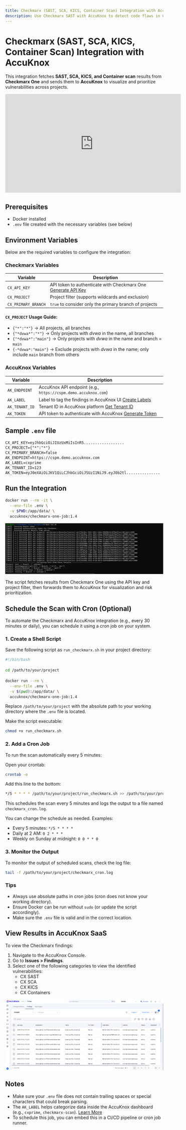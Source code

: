 ```yaml
---
title: Checkmarx (SAST, SCA, KICS, Container Scan) Integration with AccuKnox
description: Use Checkmarx SAST with AccuKnox to detect code flaws in CI/CD pipelines and enrich results with metadata for analysis.
---
```


# Checkmarx (SAST, SCA, KICS, Container Scan) Integration with AccuKnox

This integration fetches **SAST, SCA, KICS, and Container scan** results from **Checkmarx One** and sends them to **AccuKnox** to visualize and prioritize vulnerabilities across projects.

<iframe width="560" height="315" src="https://www.youtube.com/embed/La6wMQ7U23s" frameborder="0" allowfullscreen></iframe>

## Prerequisites

- Docker installed
- `.env` file created with the necessary variables (see below)

## Environment Variables

Below are the required variables to configure the integration:

### Checkmarx Variables

| Variable            | Description                                                                                                                           |
| ------------------- | ------------------------------------------------------------------------------------------------------------------------------------- |
| `CX_API_KEY`        | API token to authenticate with Checkmarx One [Generate API Key](https://docs.checkmarx.com/en/34965-68618-generating-an-api-key.html) |
| `CX_PROJECT`        | Project filter (supports wildcards and exclusion)                                                                                     |
| `CX_PRIMARY_BRANCH` | `true` to consider only the primary branch of projects                                                                                |

#### `CX_PROJECT` Usage Guide:

- `{"*":"*"}` → All projects, all branches
- `{"*dvwa*":"*"}` → Only projects with _dvwa_ in the name, all branches
- `{"*dvwa*":"main"}` → Only projects with _dvwa_ in the name and branch = `main`
- `{-*dvwa*:"main"}` → Exclude projects with _dvwa_ in the name; only include `main` branch from others

### AccuKnox Variables

| Variable       | Description                                                                                                              |
| -------------- | ------------------------------------------------------------------------------------------------------------------------ |
| `AK_ENDPOINT`  | AccuKnox API endpoint (e.g., `https://cspm.demo.accuknox.com`)                                                           |
| `AK_LABEL`     | Label to tag the findings in AccuKnox UI [Create Labels](https://help.accuknox.com/how-to/how-to-create-labels/?h=label) |
| `AK_TENANT_ID` | Tenant ID in AccuKnox platform [Get Tenant ID](https://help.accuknox.com/how-to/how-to-create-tokens/?h=token)           |
| `AK_TOKEN`     | API token to authenticate with AccuKnox [Generate Token](https://help.accuknox.com/how-to/how-to-create-tokens/?h=token) |

## Sample `.env` file

```dotenv
CX_API_KEY=eyJhbGciOiJIUzUxMiIsInR5..................
CX_PROJECT={"*":"*"}
CX_PRIMARY_BRANCH=false
AK_ENDPOINT=https://cspm.demo.accuknox.com
AK_LABEL=cxprime
AK_TENANT_ID=123
AK_TOKEN=eyJ0eXAiOiJKV1QiLCJhbGciOiJSUzI1NiJ9.eyJ0b2tl...............
```

## Run the Integration

```bash
docker run --rm -it \
  --env-file .env \
  -v $PWD:/app/data/ \
  accuknox/checkmarx-one-job:1.4
```

![Integration Diagram](./images/checkmarx-sast/image1.png)

The script fetches results from Checkmarx One using the API key and project filter, then forwards them to AccuKnox for visualization and risk prioritization.

## Schedule the Scan with Cron (Optional)

To automate the Checkmarx and AccuKnox integration (e.g., every 30 minutes or daily), you can schedule it using a cron job on your system.

### 1. Create a Shell Script

Save the following script as `run_checkmarx.sh` in your project directory:

```bash
#!/bin/bash

cd /path/to/your/project

docker run --rm \
  --env-file .env \
  -v $(pwd):/app/data/ \
  accuknox/checkmarx-one-job:1.4
```

Replace `/path/to/your/project` with the absolute path to your working directory where the `.env` file is located.

Make the script executable:

```bash
chmod +x run_checkmarx.sh
```

### 2. Add a Cron Job

To run the scan automatically every 5 minutes:

Open your crontab:

```bash
crontab -e
```

Add this line to the bottom:

```bash
*/5 * * * * /path/to/your/project/run_checkmarx.sh >> /path/to/your/project/checkmarx_cron.log 2>&1
```

This schedules the scan every 5 minutes and logs the output to a file named `checkmarx_cron.log`.

You can change the schedule as needed. Examples:

- Every 5 minutes: `*/5 * * * *`
- Daily at 2 AM: `0 2 * * *`
- Weekly on Sunday at midnight: `0 0 * * 0`

### 3. Monitor the Output

To monitor the output of scheduled scans, check the log file:

```bash
tail -f /path/to/your/project/checkmarx_cron.log
```

### Tips

- Always use absolute paths in cron jobs (cron does not know your working directory).
- Ensure Docker can be run without `sudo` (or update the script accordingly).
- Make sure the `.env` file is valid and in the correct location.

## View Results in AccuKnox SaaS

To view the Checkmarx findings:

1. Navigate to the AccuKnox Console.
2. Go to **Issues > Findings**.
3. Select one of the following categories to view the identified vulnerabilities:
    - CX SAST
    - CX SCA
    - CX KICS
    - CX Containers

![AccuKnox Dashboard](./images/checkmarx-sast/image2.png)

## Notes

- Make sure your `.env` file does not contain trailing spaces or special characters that could break parsing.
- The `AK_LABEL` helps categorize data inside the AccuKnox dashboard (e.g., `cxprime`, `checkmarx-scan`). [Learn More](https://help.accuknox.com/how-to/how-to-create-labels/?h=label)
- To schedule this job, you can embed this in a CI/CD pipeline or cron job runner.
